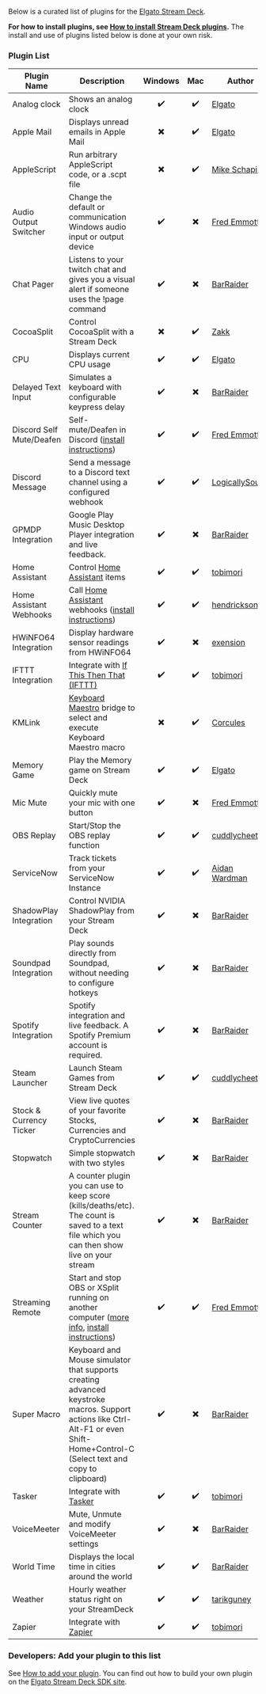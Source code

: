Below is a curated list of plugins for the [Elgato Stream Deck](https://www.elgato.com/en/gaming/stream-deck).

**For how to install plugins, see [How to install Stream Deck plugins](how-to-install).** The install and use of plugins listed below is done at your own risk.

### Plugin List

Plugin Name | Description | Windows | Mac | Author | Link
----------- | ----------- | :-----: | :-: | ------ | ----
Analog clock | Shows an analog clock | ✔️ | ✔️ | [Elgato](https://github.com/elgatosf) | [Download](https://github.com/elgatosf/streamdeck-analogclock/releases)
Apple Mail | Displays unread emails in Apple Mail | ✖️ | ✔️ | [Elgato](https://github.com/elgatosf) | [Download](https://github.com/elgatosf/streamdeck-applemail/releases)
AppleScript | Run arbitrary AppleScript code, or a .scpt file | ✖️ | ✔️ | [Mike Schapiro](https://github.com/mushoo) | [Download](https://github.com/mushoo/streamdeck-applescript/releases)
Audio Output Switcher | Change the default or communication Windows audio input or output device | ✔️ | ✖️ | [Fred Emmott] | [Download](https://github.com/fredemmott/StreamDeck-AudioOutputSwitcher/releases), [Demo](https://youtu.be/Y5avo5WrwwM)
Chat Pager | Listens to your twitch chat and gives you a visual alert if someone uses the !page command | ✔️ | ✖️ | [BarRaider] | [Download](https://barraider.github.io/), [Demo](https://streamable.com/1wxjh)
CocoaSplit | Control CocoaSplit with a Stream Deck | ✖️ | ✔️ | [Zakk] | [Download](https://github.com/zakk4223/CocoaSplitESD/releases)
CPU | Displays current CPU usage | ✔️ | ✔️ | [Elgato](https://github.com/elgatosf) | [Download](https://github.com/elgatosf/streamdeck-cpu/releases)
Delayed Text Input | Simulates a keyboard with configurable keypress delay | ✔️ | ✖️ | [BarRaider] | [Download](https://github.com/BarRaider/streamdeck-delayedtext/releases)
Discord Self Mute/Deafen | Self-mute/Deafen in Discord ([install instructions](https://github.com/fredemmott/StreamDeck-Discord/blob/master/README.md)) | ✔️ | ✔️ | [Fred Emmott] | [Download](https://github.com/fredemmott/StreamDeck-Discord/releases/latest), [Installation/Demo](https://youtu.be/MSMbRtj2fFA)
Discord Message | Send a message to a Discord text channel using a configured webhook | ✔️ | ✔️ | [LogicallySound] | [Download](https://github.com/logicallysound/streamdeck-discord-message/releases/latest), [GitHub](https://github.com/logicallysound/streamdeck-discord-message/)
GPMDP Integration | Google Play Music Desktop Player integration and live feedback. | ✔️ | ✖️ | [BarRaider] | [Download](https://barraider.github.io/)
Home Assistant | Control [Home Assistant](https://hass.io/) items | ✔️ | ✔️ | [tobimori] | [Download](https://github.com/tobimori/streamdeck-homeassistant/releases)
Home Assistant Webhooks | Call [Home Assistant](https://www.home-assistant.io) webhooks ([install instructions](https://github.com/hendricksond/streamdeck-homeassistant-webhook/blob/master/README.md)) | ✔️ | ✔️ | [hendricksond](https://github.com/hendricksond) | [Download](https://github.com/hendricksond/streamdeck-homeassistant-webhook/releases/latest)
HWiNFO64 Integration | Display hardware sensor readings from HWiNFO64 | ✔️ | ✖️ | [exension] | [Download](https://github.com/exension/hwinfo-streamdeck/releases)
IFTTT Integration | Integrate with [If This Then That (IFTTT)](https://ifttt.com/)  | ✔️ | ✔️ | [tobimori] | [Download](https://github.com/tobimori/streamdeck-ifttt/releases/latest)
KMLink | [Keyboard Maestro](https://www.keyboardmaestro.com/main/) bridge to select and execute Keyboard Maestro macro | ✖️ | ✔️ | [Corcules](https://github.com/Corcules) | [Download](https://github.com/Corcules/KMlink/releases)
Memory Game | Play the Memory game on Stream Deck | ✔️ | ✔️ | [Elgato](https://github.com/elgatosf) | [Download](https://github.com/elgatosf/streamdeck-memorygame/releases)
Mic Mute | Quickly mute your mic with one button | ✔️ | ✖️ | [Fred Emmott] | [Download](https://github.com/fredemmott/StreamDeck-MicMute/releases), [Demo](https://youtu.be/WrsqExqfLCg)
OBS Replay | Start/Stop the OBS replay function | ✔️ | ✔️ | [cuddlycheetah](https://github.com/cuddlycheetah) | [Download](https://github.com/cuddlycheetah/sch.umann.it.obs.replay/blob/master/sch.umann.it.obs.replay.streamDeckPlugin)  |
ServiceNow | Track tickets from your ServiceNow Instance | ✔️ | ✔️ | [Aidan Wardman](https://github.com/aidanwardman) | [Download](https://github.com/aidanwardman/ServiceNow-Stream-Deck-Plugin/releases)
ShadowPlay Integration | Control NVIDIA ShadowPlay from your Stream Deck | ✔️ | ✖️ | [BarRaider] | [Download](https://barraider.github.io/)
Soundpad Integration | Play sounds directly from Soundpad, without needing to configure hotkeys | ✔️ | ✖️ | [BarRaider] | [Download](https://barraider.github.io/)
Spotify Integration | Spotify integration and live feedback. A Spotify Premium account is required. | ✔️ | ✖️ | [BarRaider] | [Download](https://barraider.github.io/)
Steam Launcher | Launch Steam Games from Stream Deck | ✔️ | ✔️ | [cuddlycheetah](https://github.com/cuddlycheetah) | [Download](https://github.com/cuddlycheetah/sch.umann.it.steam.launch/blob/master/sch.umann.it.steam.launch.streamDeckPlugin)  |
Stock & Currency Ticker | View live quotes of your favorite Stocks, Currencies and CryptoCurrencies | ✔️ | ✖️ | [BarRaider] | [Download](https://barraider.github.io/)
Stopwatch | Simple stopwatch with two styles | ✔️ | ✖️ | [BarRaider] | [Download](https://github.com/BarRaider/streamdeck-stopwatch/releases/)
Stream Counter | A counter plugin you can use to keep score (kills/deaths/etc). The count is saved to a text file which you can then show live on your stream | ✔️ | ✖️ | [BarRaider] | [Download](https://barraider.github.io/)
Streaming Remote | Start and stop OBS or XSplit running on another computer ([more info](https://www.reddit.com/r/ElgatoGaming/comments/aeffz9/streamdeck_plugin_start_and_stop_obs_or_xsplit_on/), [install instructions](https://github.com/fredemmott/streaming-remote#requirements)) | ✔️ | ✔️ | [Fred Emmott] | [Download](https://github.com/fredemmott/streaming-remote/releases), [Demo](https://youtu.be/bPNSg1Q2iws)
Super Macro | Keyboard and Mouse simulator that supports creating advanced keystroke macros. Support actions like Ctrl-Alt-F1 or even Shift-Home+Control-C (Select text and copy to clipboard)  | ✔️ | ✖️ | [BarRaider] | [Download](https://barraider.github.io/)
Tasker | Integrate with [Tasker](https://tasker.joaoapps.com/) | ✔️ | ✔️ | [tobimori] | [Download](https://github.com/tobimori/streamdeck-tasker/releases)
VoiceMeeter | Mute, Unmute and modify VoiceMeeter settings | ✔️ | ✖️ | [BarRaider] | [Download](https://github.com/BarRaider/streamdeck-voicemeeter/releases)
World Time | Displays the local time in cities around the world | ✔️ | ✔️ | [BarRaider] | [Download](https://barraider.github.io/)
Weather | Hourly weather status right on your StreamDeck | ✔️ | ✔️ | [tarikguney](https://www.github.com/tarikguney) | [Download](https://github.com/tarikguney/weather-plugin-for-elgato-streamdeck/releases)
Zapier | Integrate with [Zapier](https://zapier.com/) | ✔️ | ✔️ | [tobimori] | [Download](https://github.com/tobimori/streamdeck-zapier/releases)

### Developers: Add your plugin to this list
See [How to add your plugin](developers). You can find out how to build your own plugin on the [Elgato Stream Deck SDK site](https://developer.elgato.com/documentation/stream-deck/).

[Fred Emmott]: https://github.com/fredemmott/
[LogicallySound]: https://github.com/logicallysound/
[tobimori]: https://github.com/tobimori
[BarRaider]: https://barraider.github.io/
[Zakk]: https://github.com/zakk4223
[exension]: https://github.com/exension
